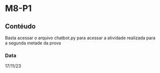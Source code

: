 # M8-P1
## Contéudo
Basta acessar o arquivo chatbot.py para acessar a atividade realizada para a segunda metade da prova

### Data 
17/11/23
